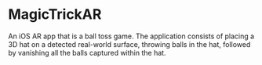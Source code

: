 # MagicTrickAR

An iOS AR app that is a ball toss game. The application consists of placing a 3D hat on a detected real-world surface, throwing balls in the hat, followed by vanishing all the balls captured within the hat.
